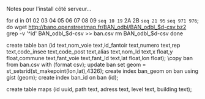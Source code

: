 Notes pour l'install côté serveur...

for d in 01 02 03 04 05 06 07 08 09 `seq 10 19` 2A 2B `seq 21 95` `seq 971 976`; do
  wget  http://bano.openstreetmap.fr/BAN_odbl/BAN_odbl_$d-csv.bz2
  grep -v '^id' BAN_odbl_$d-csv >> ban.csv 
  rm BAN_odbl_$d-csv
done


create table ban (id text,nom_voie text,id_fantoir text,numero text,rep text,code_insee text,code_post text,alias text,nom_ld text,x float,y float,commune text,fant_voie text,fant_ld text,lat float,lon float);
\copy ban from ban.csv with (format csv);
update ban set geom = st_setsrid(st_makepoint(lon,lat),4326);
create index ban_geom on ban using gist (geom);
create index ban_id on ban (id);

create table maps (id uuid, path text, adress text, level text, building text);
